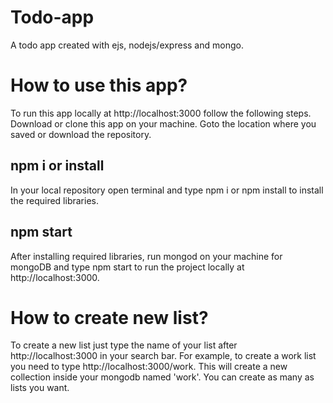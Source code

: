# Todo-app
A todo app created with ejs, nodejs/express and mongo.

# How to use this app?
To run this app locally at http://localhost:3000 follow the following steps. Download or clone this app on your machine. Goto the location where you saved or download the repository.

## npm i or install
In your local repository open terminal and type npm i or npm install to install the required libraries.

## npm start
After installing required libraries, run mongod on your machine for mongoDB and type npm start to run the project locally at http://localhost:3000.

# How to create new list?
To create a new list just type the name of your list after http://localhost:3000 in your search bar. For example, to create a work list you need to type http://localhost:3000/work. This will create a new collection inside your mongodb named 'work'.
You can create as many as lists you want.
